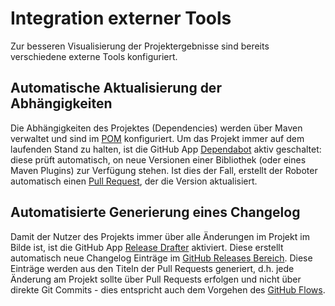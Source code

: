 # Integration externer Tools

Zur besseren Visualisierung der Projektergebnisse sind bereits verschiedene externe Tools konfiguriert.

## Automatische Aktualisierung der Abhängigkeiten

Die Abhängigkeiten des Projektes (Dependencies) werden über Maven verwaltet und sind im [POM](../pom.xml) konfiguriert.
Um das Projekt immer auf dem laufenden Stand zu halten, ist die GitHub App [Dependabot](https://dependabot.com)
aktiv geschaltet: diese prüft automatisch, on neue Versionen einer Bibliothek (oder eines Maven Plugins) zur Verfügung 
stehen. Ist dies der Fall, erstellt der Roboter automatisch einen 
[Pull Request](https://github.com/uhafner/codingstyle/pulls), der die Version aktualisiert.

## Automatisierte Generierung eines Changelog

Damit der Nutzer des Projekts immer über alle Änderungen im Projekt im Bilde ist, ist die GitHub App 
[Release Drafter](https://github.com/toolmantim/release-drafter) aktiviert. Diese erstellt automatisch neue Changelog
Einträge im [GitHub Releases Bereich](https://github.com/uhafner/codingstyle/releases). Diese Einträge werden
aus den Titeln der Pull Requests generiert, d.h. jede Änderung am Projekt sollte über Pull Requests erfolgen und nicht 
über direkte Git Commits - dies entspricht auch dem Vorgehen des [GitHub Flows](https://guides.github.com/introduction/flow/).
